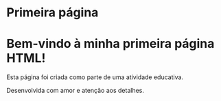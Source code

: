 # Primeira página
  <!DOCTYPE html>
<html lang="pt-br">
<head>
    <meta charset="UTF-8">
    <meta name="viewport" content="width=device-width, initial-scale=1.0">
    <title>Minha Primeira Página</title>
</head>
<body>
    <h1>Bem-vindo à minha primeira página HTML!</h1>
    <p>Esta página foi criada como parte de uma atividade educativa.</p>
    <p>Desenvolvida com amor e atenção aos detalhes.</p>
</body>
</html>
